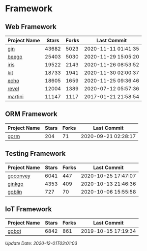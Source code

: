 # Framework

## Web Framework
| Project Name | Stars | Forks | Last Commit |
| ------------ | ----- | ----- | ----------- |
| [gin](https://github.com/gin-gonic/gin) | 43682 | 5023 | 2020-11-11 01:41:35 |
| [beego](https://github.com/astaxie/beego) | 25403 | 5030 | 2020-11-29 15:05:20 |
| [iris](https://github.com/kataras/iris) | 19522 | 2143 | 2020-11-26 08:53:52 |
| [kit](https://github.com/go-kit/kit) | 18733 | 1941 | 2020-11-30 02:00:37 |
| [echo](https://github.com/labstack/echo) | 18605 | 1659 | 2020-11-25 09:36:46 |
| [revel](https://github.com/revel/revel) | 12004 | 1389 | 2020-07-12 05:57:36 |
| [martini](https://github.com/go-martini/martini) | 11147 | 1117 | 2017-01-21 21:58:54 |

## ORM Framework
| Project Name | Stars | Forks | Last Commit |
| ------------ | ----- | ----- | ----------- |
| [gorm](https://github.com/jinzhu/gorm) | 204 | 71 | 2020-09-21 02:28:17 |

## Testing Framework
| Project Name | Stars | Forks | Last Commit |
| ------------ | ----- | ----- | ----------- |
| [goconvey](https://github.com/smartystreets/goconvey) | 6041 | 447 | 2020-10-25 17:47:07 |
| [ginkgo](https://github.com/onsi/ginkgo) | 4353 | 409 | 2020-10-13 21:46:36 |
| [goblin](https://github.com/franela/goblin) | 727 | 70 | 2020-10-06 15:55:58 |

## IoT Framework
| Project Name | Stars | Forks | Last Commit |
| ------------ | ----- | ----- | ----------- |
| [gobot](https://github.com/hybridgroup/gobot) | 6842 | 861 | 2019-10-15 17:19:34 |

*Update Date: 2020-12-01T03:01:03*